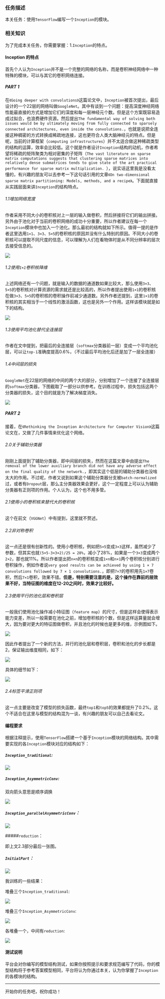 
### 任务描述


本关任务：使用`TensorFlow`编写一个`Inception`的模块。


### 相关知识


为了完成本关任务，你需要掌握：1.`Inception`的特点。

#### Inception 的特点

首先个人认为`Inception`并不是一个完整的网络的名称，而是卷积神经网络中一种特殊的模块，可以与其它的卷积网络连接。

##### PART 1

在`《Going deeper with convolutions》`这篇论文中，`Inception`被首次提出，最后设计的一个22层的网络叫做`GoogleNet`。其中有谈到一个问题：提高深度神经网络性能最直接的方式是增加它们的深度和每一层神经元个数。但是这个方案既容易造成过拟合，也浪费硬件资源。然后提出`The fundamental way of solving both issues would be by ultimately moving from fully connected to sparsely connected architectures, even inside the convolutions.`，也就是说把全连接这种稠密的方式转换成稀疏地连接，这也更符合人类大脑神经元的特点。但是呢，当前的计算框架（`computing infrastructures`）并不太适合做这种稀疏类型的结构的运算，效率会比较低。这个就是作者设计`Inception`结构的动机，作者希望将稀疏的矩阵聚类为相对密集的子矩阵（`The vast literature on sparse matrix computations suggests that clustering sparse matrices into relatively dense submatrices tends to give state of the art practical performance for sparse matrix multiplication. `），说实话这里我是没看太懂的，有兴趣的朋友可以去参考一下这句话引用的文章`《On two-dimensional sparse matrix partitioning: Models, methods, and a recipe》`。下面就直接从实践层面来讲`Inception`的结构特点。

###### 1.1增加网络宽度

作者采用不同大小的卷积核对上一层的输入做卷积，然后拼接将它们的输出拼接。另外由于池化对于当前的卷积网络的成功十分重要，所以作者建议在每一个`Inception`模块中也加入一个池化。那么最初的结构就如下所示。值得一提的是作者这里选用`1×1`、`3×3`、`5×5`的卷积核的原因并没有什么特别的原因。不同大小的卷积核可以提取不同尺度的信息，可以理解为人们在看物体时是从不同分辨率的层次去接受信息的。

![](/api/attachments/375513)

###### 1.2使用`1×1`卷积核降维

上述网络还有一个问题，就是输入的数据的通道数如果比较大，那么使用`3×3`、`5×5`的卷积核对计算资源的需求就还是比较高的，所以作者提出使用`1×1`的卷积核在做`3×3`、`5×5`的卷积核的卷积操作前减少通道数。另外作者还提到，这里`1×1`的卷积核的其实相当于一个线性的激活函数，这也是另外一个作用。这样该模块就是如下的结构。

![](/api/attachments/375525)

###### 1.3使用平均池化替代全连接层

作者在文中提到，把最后的全连接层（`softmax`分类器前一层）变成一个平均池化层，可以让`top-1`准确度提高0.6%，（不过最后平均池化后还是加了一层全连接）

###### 1.4中间层的损失
`GoogleNet`在22层的网络的中间的两个大的部分，分别增加了一个连接了全连接层的`softmax`分类器，下图截取了一部分以供参考。在训练过程中，损失包括这两个分类器的损失，这个目的就是为了解决梯度消失。

![](/api/attachments/375529)  

##### PART 2

接着，在`《Rethinking the Inception Architecture for Computer Vision》`这篇论文在，又做了几件事情来优化这个网络。

###### 2.0关于辅助分类器

刚刚上面提到了辅助分类器，即中间层的损失，然而在这篇文章中由提出`The removal of the lower auxiliary branch did not have any adverse effect on the final quality of the network.`，即其实这个低层的辅助分类器也没啥太大的作用。不过呢，作者又说到如果这个辅助分类器分支被`batch-normalized`过，或者有`Dropout`层，那么主分类器效果会更好，这个一定程度上可以认为辅助分类器有正则项的作用。个人认为，这个也不用多管。

###### 2.1使用小的卷积核来替代大的卷积核

这个在前文（`VGGNet`）中有提到，这里就不赘述。

###### 2.2非对称卷积

这一点还是很有创新性的。使用小卷积核，例如把`5×5`变成`3×3`这样，虽然减少了参数，但其实也就`(5×5-3×3×2)/25 = 28%`，减小了28%，如果是一个`3×3`变成两个`2×2`，那也就11%。所以作者提出把`n×n`的卷积核变成`1×n`和`n×1`两个卷积核分别进行卷积操作，例如作者说`very good results can be achieved by using 1 × 7 convolutions followed by 7 × 1 convolutions.`，即把`7×7`的卷积用先`1×7`卷积，然后`7×1`卷积，效果不错。**但是，特别需要注意的是，这个操作在靠前的层效果不好，当特征图的维度在12-20之间时，效果才比较好。**

###### 2.3使用平行的池化层和卷积层

一般我们使用池化操作减小特征图（`feature map`）的尺寸，但是这样会使得表示能力变差，所以一般需要在池化之前，增加卷积核的个数，但是这样运算量就会增大，因为要对更大的特征图做卷积，并且池化的时候也是更多的维，示例图如下。

![](/api/attachments/375553)

因此作者提出了一个新的方法，并行的池化层和卷积层，卷积和池化的步长都是2，保证输出维度相同，如下：

![](/api/attachments/375555)

具体的细节如下：

![](/api/attachments/375554)

###### 2.4标签平滑正则项

这一点主要是改变了模型的损失函数，最终`top1`和`top5`的效果都提升了0.2%。这个不适合在这里与模型的结构混为一谈，有兴趣的朋友可以自己去看论文。

#### 编程要求

根据注释提示，使用`TensorFlow`搭建一个基于`Inception`模块的网络结构。其中需要实现的各`Inception`模块对应的结构如下：

##### `Inception_traditional`:

![](/api/attachments/375801)
 
##### `Inception_AsymmetricConv`:

双向箭头意思是顺序调换

![](/api/attachments/375802)

##### `Inception_parallelAsymmetricConv`：

![](/api/attachments/375803)

#####`reduction`：

即上文2.3部分最后一张图。

##### `InitialPart`：

![](/api/attachments/379961)

我训练的一些结果：

堆叠三个`Inception_traditional`:

![](/api/attachments/379672)

堆叠三个`Inception_AsymmetricConv`:

![](/api/attachments/379673)

各堆叠一个，中间有`reduction`:

![](/api/attachments/379956)

#### 测试说明

平台会对你编写的模型结构测试，如果你按照提示和要求规范编写了代码，你的模型结构将于参考答案模型相同，平台将认为你通过本关，认为你掌握了`Inception`的各模块的结构。


---
开始你的任务吧，祝你成功！
